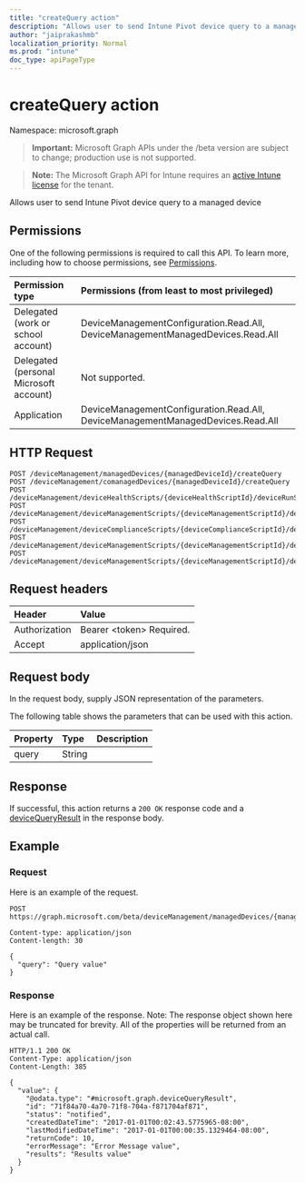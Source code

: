 ```yaml
---
title: "createQuery action"
description: "Allows user to send Intune Pivot device query to a managed device"
author: "jaiprakashmb"
localization_priority: Normal
ms.prod: "intune"
doc_type: apiPageType
---
```


# createQuery action

Namespace: microsoft.graph

> **Important:** Microsoft Graph APIs under the /beta version are subject to change; production use is not supported.

> **Note:** The Microsoft Graph API for Intune requires an [active Intune license](https://go.microsoft.com/fwlink/?linkid=839381) for the tenant.

Allows user to send Intune Pivot device query to a managed device

## Permissions
One of the following permissions is required to call this API. To learn more, including how to choose permissions, see [Permissions](/graph/permissions-reference).

|Permission type|Permissions (from least to most privileged)|
|:---|:---|
|Delegated (work or school account)|DeviceManagementConfiguration.Read.All, DeviceManagementManagedDevices.Read.All|
|Delegated (personal Microsoft account)|Not supported.|
|Application|DeviceManagementConfiguration.Read.All, DeviceManagementManagedDevices.Read.All|

## HTTP Request
<!-- {
  "blockType": "ignored"
}
-->
``` http
POST /deviceManagement/managedDevices/{managedDeviceId}/createQuery
POST /deviceManagement/comanagedDevices/{managedDeviceId}/createQuery
POST /deviceManagement/deviceHealthScripts/{deviceHealthScriptId}/deviceRunStates/{deviceHealthScriptDeviceStateId}/managedDevice/createQuery
POST /deviceManagement/deviceManagementScripts/{deviceManagementScriptId}/deviceRunStates/{deviceManagementScriptDeviceStateId}/managedDevice/createQuery
POST /deviceManagement/deviceComplianceScripts/{deviceComplianceScriptId}/deviceRunStates/{deviceComplianceScriptDeviceStateId}/managedDevice/createQuery
POST /deviceManagement/deviceManagementScripts/{deviceManagementScriptId}/deviceRunStates/{deviceManagementScriptDeviceStateId}/managedDevice/users/{userId}/managedDevices/{managedDeviceId}/createQuery
POST /deviceManagement/deviceManagementScripts/{deviceManagementScriptId}/deviceRunStates/{deviceManagementScriptDeviceStateId}/managedDevice/detectedApps/{detectedAppId}/managedDevices/{managedDeviceId}/createQuery
```

## Request headers
|Header|Value|
|:---|:---|
|Authorization|Bearer &lt;token&gt; Required.|
|Accept|application/json|

## Request body
In the request body, supply JSON representation of the parameters.

The following table shows the parameters that can be used with this action.

|Property|Type|Description|
|:---|:---|:---|
|query|String||



## Response
If successful, this action returns a `200 OK` response code and a [deviceQueryResult](../resources/intune-devices-devicequeryresult.md) in the response body.

## Example

### Request
Here is an example of the request.
``` http
POST https://graph.microsoft.com/beta/deviceManagement/managedDevices/{managedDeviceId}/createQuery

Content-type: application/json
Content-length: 30

{
  "query": "Query value"
}
```

### Response
Here is an example of the response. Note: The response object shown here may be truncated for brevity. All of the properties will be returned from an actual call.
``` http
HTTP/1.1 200 OK
Content-Type: application/json
Content-Length: 385

{
  "value": {
    "@odata.type": "#microsoft.graph.deviceQueryResult",
    "id": "71f84a70-4a70-71f8-704a-f871704af871",
    "status": "notified",
    "createdDateTime": "2017-01-01T00:02:43.5775965-08:00",
    "lastModifiedDateTime": "2017-01-01T00:00:35.1329464-08:00",
    "returnCode": 10,
    "errorMessage": "Error Message value",
    "results": "Results value"
  }
}
```
